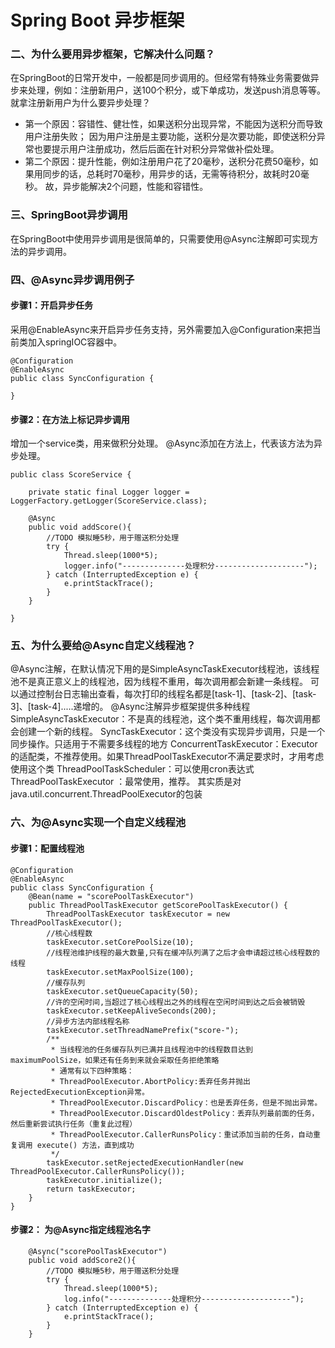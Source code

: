 # Spring Boot 异步框架

### 二、为什么要用异步框架，它解决什么问题？

在SpringBoot的日常开发中，一般都是同步调用的。但经常有特殊业务需要做异步来处理，例如：注册新用户，送100个积分，或下单成功，发送push消息等等。
就拿注册新用户为什么要异步处理？
- 第一个原因：容错性、健壮性，如果送积分出现异常，不能因为送积分而导致用户注册失败；
因为用户注册是主要功能，送积分是次要功能，即使送积分异常也要提示用户注册成功，然后后面在针对积分异常做补偿处理。
- 第二个原因：提升性能，例如注册用户花了20毫秒，送积分花费50毫秒，如果用同步的话，总耗时70毫秒，用异步的话，无需等待积分，故耗时20毫秒。
故，异步能解决2个问题，性能和容错性。

### 三、SpringBoot异步调用
在SpringBoot中使用异步调用是很简单的，只需要使用@Async注解即可实现方法的异步调用。

### 四、@Async异步调用例子
#### 步骤1：开启异步任务
采用@EnableAsync来开启异步任务支持，另外需要加入@Configuration来把当前类加入springIOC容器中。
``` 
@Configuration
@EnableAsync
public class SyncConfiguration {

}
```
#### 步骤2：在方法上标记异步调用
增加一个service类，用来做积分处理。
@Async添加在方法上，代表该方法为异步处理。
``` 
public class ScoreService {

    private static final Logger logger = LoggerFactory.getLogger(ScoreService.class);

    @Async
    public void addScore(){
        //TODO 模拟睡5秒，用于赠送积分处理
        try {
            Thread.sleep(1000*5);
            logger.info("--------------处理积分--------------------");
        } catch (InterruptedException e) {
            e.printStackTrace();
        }
    }

}
```

### 五、为什么要给@Async自定义线程池？
@Async注解，在默认情况下用的是SimpleAsyncTaskExecutor线程池，该线程池不是真正意义上的线程池，因为线程不重用，每次调用都会新建一条线程。
可以通过控制台日志输出查看，每次打印的线程名都是[task-1]、[task-2]、[task-3]、[task-4].....递增的。
@Async注解异步框架提供多种线程
SimpleAsyncTaskExecutor：不是真的线程池，这个类不重用线程，每次调用都会创建一个新的线程。
SyncTaskExecutor：这个类没有实现异步调用，只是一个同步操作。只适用于不需要多线程的地方
ConcurrentTaskExecutor：Executor的适配类，不推荐使用。如果ThreadPoolTaskExecutor不满足要求时，才用考虑使用这个类
ThreadPoolTaskScheduler：可以使用cron表达式
ThreadPoolTaskExecutor ：最常使用，推荐。 其实质是对java.util.concurrent.ThreadPoolExecutor的包装

### 六、为@Async实现一个自定义线程池
#### 步骤1：配置线程池
```
@Configuration
@EnableAsync
public class SyncConfiguration {
    @Bean(name = "scorePoolTaskExecutor")
    public ThreadPoolTaskExecutor getScorePoolTaskExecutor() {
        ThreadPoolTaskExecutor taskExecutor = new ThreadPoolTaskExecutor();
        //核心线程数
        taskExecutor.setCorePoolSize(10);
        //线程池维护线程的最大数量,只有在缓冲队列满了之后才会申请超过核心线程数的线程
        taskExecutor.setMaxPoolSize(100);
        //缓存队列
        taskExecutor.setQueueCapacity(50);
        //许的空闲时间,当超过了核心线程出之外的线程在空闲时间到达之后会被销毁
        taskExecutor.setKeepAliveSeconds(200);
        //异步方法内部线程名称
        taskExecutor.setThreadNamePrefix("score-");
        /**
         * 当线程池的任务缓存队列已满并且线程池中的线程数目达到maximumPoolSize，如果还有任务到来就会采取任务拒绝策略
         * 通常有以下四种策略：
         * ThreadPoolExecutor.AbortPolicy:丢弃任务并抛出RejectedExecutionException异常。
         * ThreadPoolExecutor.DiscardPolicy：也是丢弃任务，但是不抛出异常。
         * ThreadPoolExecutor.DiscardOldestPolicy：丢弃队列最前面的任务，然后重新尝试执行任务（重复此过程）
         * ThreadPoolExecutor.CallerRunsPolicy：重试添加当前的任务，自动重复调用 execute() 方法，直到成功
         */
        taskExecutor.setRejectedExecutionHandler(new ThreadPoolExecutor.CallerRunsPolicy());
        taskExecutor.initialize();
        return taskExecutor;
    }
}

```


#### 步骤2： 为@Async指定线程池名字
``` 
    @Async("scorePoolTaskExecutor")
    public void addScore2(){
        //TODO 模拟睡5秒，用于赠送积分处理
        try {
            Thread.sleep(1000*5);
            log.info("--------------处理积分--------------------");
        } catch (InterruptedException e) {
            e.printStackTrace();
        }
    }
```